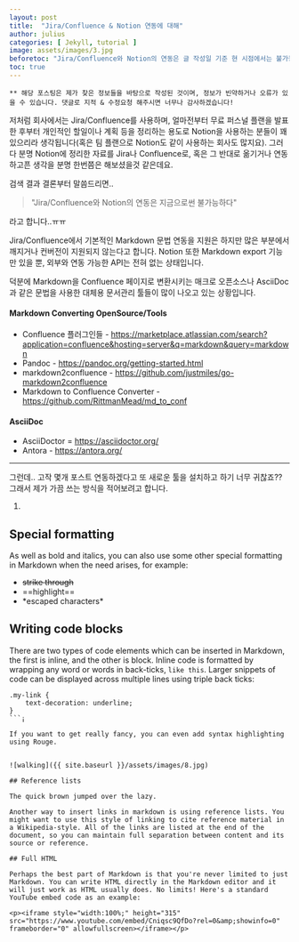 ```yaml
---
layout: post
title:  "Jira/Confluence & Notion 연동에 대해"
author: julius
categories: [ Jekyll, tutorial ]
image: assets/images/3.jpg
beforetoc: "Jira/Confluence와 Notion의 연동은 글 작성일 기준 현 시점에서는 불가능한 것으로 판명되었습니다."
toc: true
---
```

`** 해당 포스팅은 제가 찾은 정보들을 바탕으로 작성된 것이며, 정보가 빈약하거나 오류가 있을 수 있습니다.
댓글로 지적 & 수정요청 해주시면 너무나 감사하겠습니다!`

저처럼 회사에서는 Jira/Confluence를 사용하며, 얼마전부터 무료 퍼스널 플랜을 발표한 후부터 개인적인 할일이나 계획 등을 정리하는 용도로 Notion을 사용하는 분들이 꽤 있으리라 생각됩니다(혹은 팀 플랜으로 Notion도 같이 사용하는 회사도 많지요). 그러다 분명 Notion에 정리한 자료를 Jira나 Confluence로, 혹은 그 반대로 옮기거나 연동하고픈 생각을 분명 한번쯤은 해보셨을것 같은데요.

검색 결과 결론부터 말씀드리면..
>"Jira/Confluence와 Notion의 연동은 지금으로썬 불가능하다"

라고 합니다..ㅠㅠ

Jira/Confluence에서 기본적인 Markdown 문법 연동을 지원은 하지만 많은 부분에서 깨지거나 컨버전이 지원되지 않는다고 합니다.
Notion 또한 Markdown export 기능만 있을 뿐, 외부와 연동 가능한 API는 전혀 없는 상태입니다.

덕분에 Markdown을 Confluence 페이지로 변환시키는 매크로 오픈소스나
AsciiDoc과 같은 문법을 사용한 대체용 문서관리 툴들이 많이 나오고 있는 상황입니다.

#### Markdown Converting OpenSource/Tools
* Confluence 플러그인들 - https://marketplace.atlassian.com/search?application=confluence&hosting=server&q=markdown&query=markdown
* Pandoc - https://pandoc.org/getting-started.html
* markdown2confluence - https://github.com/justmiles/go-markdown2confluence
* Markdown to Confluence Converter - https://github.com/RittmanMead/md_to_conf

#### AsciiDoc
* AsciiDoctor = https://asciidoctor.org/
* Antora - https://antora.org/

---
그런데.. 고작 몇개 포스트 연동하겠다고 또 새로운 툴을 설치하고 하기 너무 귀찮죠??
그래서 제가 가끔 쓰는 방식을 적어보려고 합니다.

1. 


## Special formatting

As well as bold and italics, you can also use some other special formatting in Markdown when the need arises, for example:

+ ~~strike through~~
+ ==highlight==
+ \*escaped characters\*


## Writing code blocks

There are two types of code elements which can be inserted in Markdown, the first is inline, and the other is block. Inline code is formatted by wrapping any word or words in back-ticks, `like this`. Larger snippets of code can be displayed across multiple lines using triple back ticks:

```
.my-link {
    text-decoration: underline;
}
```¡

If you want to get really fancy, you can even add syntax highlighting using Rouge.


![walking]({{ site.baseurl }}/assets/images/8.jpg)

## Reference lists

The quick brown jumped over the lazy.

Another way to insert links in markdown is using reference lists. You might want to use this style of linking to cite reference material in a Wikipedia-style. All of the links are listed at the end of the document, so you can maintain full separation between content and its source or reference.

## Full HTML

Perhaps the best part of Markdown is that you're never limited to just Markdown. You can write HTML directly in the Markdown editor and it will just work as HTML usually does. No limits! Here's a standard YouTube embed code as an example:

<p><iframe style="width:100%;" height="315" src="https://www.youtube.com/embed/Cniqsc9QfDo?rel=0&amp;showinfo=0" frameborder="0" allowfullscreen></iframe></p>
